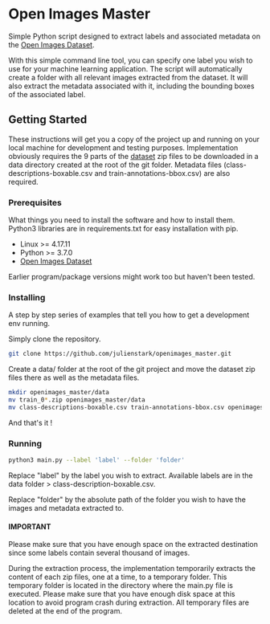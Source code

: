 # Open Images Master

Simple Python script designed to extract labels and associated metadata on the [Open Images Dataset](https://storage.googleapis.com/openimages/web/index.html).

With this simple command line tool, you can specify one label you wish to use for your machine learning application. The script will automatically create a folder with all relevant images extracted from the dataset. It will also extract the metadata associated with it, including the bounding boxes of the associated label.

## Getting Started

These instructions will get you a copy of the project up and running on your local machine for development and testing purposes. Implementation obviously requires the 9 parts of the [dataset](https://storage.googleapis.com/openimages/web/index.html) zip files to be downloaded in a data directory created at the root of the git folder. Metadata files (class-descriptions-boxable.csv and train-annotations-bbox.csv) are also required.

### Prerequisites

What things you need to install the software and how to install them. Python3 libraries are in requirements.txt for easy installation with pip.

- Linux >= 4.17.11
- Python >= 3.7.0
- [Open Images Dataset](https://storage.googleapis.com/openimages/web/index.html)

Earlier program/package versions might work too but haven't been tested.

### Installing

A step by step series of examples that tell you how to get a development env running.

Simply clone the repository.

```bash
git clone https://github.com/julienstark/openimages_master.git
```

Create a data/ folder at the root of the git project and move the dataset zip files there as well as the metadata files.

```bash
mkdir openimages_master/data
mv train_0*.zip openimages_master/data
mv class-descriptions-boxable.csv train-annotations-bbox.csv openimages_master/data
```

And that's it !

### Running

```bash
python3 main.py --label 'label' --folder 'folder'
```

Replace "label" by the label you wish to extract. Available labels are in the data folder > class-description-boxable.csv.

Replace "folder" by the absolute path of the folder you wish to have the images and metadata extracted to.

#### IMPORTANT

Please make sure that you have enough space on the extracted destination since some labels contain several thousand of images.

During the extraction process, the implementation temporarily extracts the content of each zip files, one at a time, to a temporary folder. This temporary folder is located in the directory where the main.py file is executed. Please make sure that you have enough disk space at this location to avoid program crash during extraction. All temporary files are deleted at the end of the program.
